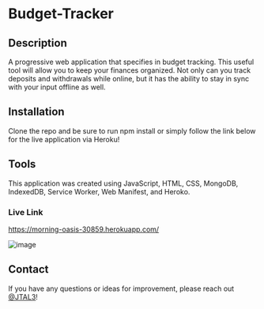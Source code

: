 # Budget-Tracker

## Description
A progressive web application that specifies in budget tracking. This useful tool will allow you to keep your finances organized. Not only can you track deposits and withdrawals while online, but it has the ability to stay in sync with your input offline as well. 

## Installation
Clone the repo and be sure to run npm install or simply follow the link below for the live application via Heroku!

## Tools
This application was created using JavaScript, HTML, CSS, MongoDB, IndexedDB, Service Worker, Web Manifest, and Heroko.

### Live Link
https://morning-oasis-30859.herokuapp.com/

![image](https://user-images.githubusercontent.com/97869791/177090007-aacfc210-667a-4062-98d2-989a9f73cd66.png)

## Contact
If you have any questions or ideas for improvement, please reach out [@JTAL3](https://github.com/JTAL3)!
